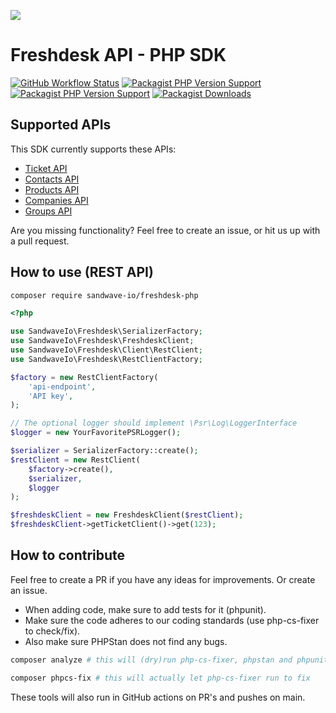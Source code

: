 [![](https://user-images.githubusercontent.com/60096509/91668964-54ecd500-eb11-11ea-9c35-e8f0b20b277a.png)](https://sandwave.io)


# Freshdesk API - PHP SDK

[![GitHub Workflow Status](https://img.shields.io/github/actions/workflow/status/sandwave-io/freshdesk-php/ci.yml?branch=main)](https://packagist.org/packages/sandwave-io/freshdesk-php)
[![Packagist PHP Version Support](https://img.shields.io/packagist/php-v/sandwave-io/freshdesk-php)](https://packagist.org/packages/sandwave-io/freshdesk-php)
[![Packagist PHP Version Support](https://img.shields.io/packagist/v/sandwave-io/freshdesk-php)](https://packagist.org/packages/sandwave-io/freshdesk-php)
[![Packagist Downloads](https://img.shields.io/packagist/dt/sandwave-io/freshdesk-php)](https://packagist.org/packages/sandwave-io/freshdesk-php)

## Supported APIs

This SDK currently supports these APIs:

* [Ticket API](https://developers.freshdesk.com/api/#tickets)
* [Contacts API](https://developers.freshdesk.com/api/#contacts)
* [Products API](https://developers.freshdesk.com/api/#products)
* [Companies API](https://developers.freshdesk.com/api/#companies)
* [Groups API](https://developers.freshdesk.com/api/#groups)

Are you missing functionality? Feel free to create an issue, or hit us up with a pull request.

## How to use (REST API)

```bash
composer require sandwave-io/freshdesk-php
```

```php
<?php

use SandwaveIo\Freshdesk\SerializerFactory;
use SandwaveIo\Freshdesk\FreshdeskClient;
use SandwaveIo\Freshdesk\Client\RestClient;
use SandwaveIo\Freshdesk\RestClientFactory;

$factory = new RestClientFactory(
    'api-endpoint',
    'API key',
);

// The optional logger should implement \Psr\Log\LoggerInterface
$logger = new YourFavoritePSRLogger();

$serializer = SerializerFactory::create();
$restClient = new RestClient(
    $factory->create(),
    $serializer,
    $logger
);

$freshdeskClient = new FreshdeskClient($restClient);
$freshdeskClient->getTicketClient()->get(123);
```

## How to contribute

Feel free to create a PR if you have any ideas for improvements. Or create an issue.

* When adding code, make sure to add tests for it (phpunit).
* Make sure the code adheres to our coding standards (use php-cs-fixer to check/fix).
* Also make sure PHPStan does not find any bugs.

```bash
composer analyze # this will (dry)run php-cs-fixer, phpstan and phpunit

composer phpcs-fix # this will actually let php-cs-fixer run to fix
```

These tools will also run in GitHub actions on PR's and pushes on main.
